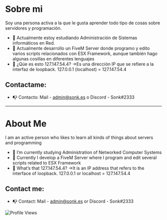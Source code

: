 # Sobre mi
Soy una persona activa a la que le gusta aprender todo tipo de cosas sobre servidores y programación. 
- 🌱 Actualmente estoy estudiando Administración de Sistemas informáticos en Red. 
- 🔭 Actualmente desarrollo un FiveM Server donde programo y edito varios scripts relacionados con ESX Framework, aunque también hago algunas cosillas en diferentes lenguajes 
- 💬 ¿Qúe es esto 127.147.54.4?
      ->Es una dirección IP que se refiere a la interfaz de loopback. 127.0.0.1 (localhost) = 127.147.54.4

## Contactame:
- 📭 Contacto: Mail - admin@sonk.es o Discord - Sonk#2333

----------------------------------------------------------------------------------------------------------------------

# About Me
I am an active person who likes to learn all kinds of things about servers and programming
- 🌱 I’m currently studying Administration of Networked Computer Systems
- 🔭 Currently I develop a FiveM Server where I program and edit several scripts related to ESX Framework 
- 💬 What’s that 127.147.54.4?
      ->It is an IP address that refers to the interface of loopback. 127.0.0.1 or localhost = 127.147.54.4

## Contact me:
- 📭 Contact: Mail - admin@sonk.es or Discord - Sonk#2333
<!--
**Sonklol/Sonklol** is a ✨ _special_ ✨ repository because its `README.md` (this file) appears on your GitHub profile.

Here are some ideas to get you started:

- 🔭 I’m currently working on ...
- 🌱 I’m currently learning ...
- 👯 I’m looking to collaborate on ...
- 🤔 I’m looking for help with ...
- 💬 Ask me about ...
- 📫 How to reach me: ...
- 😄 Pronouns: ...
- ⚡ Fun fact: ...
-->

![Profile Views](https://komarev.com/ghpvc/?username=sonklol)
